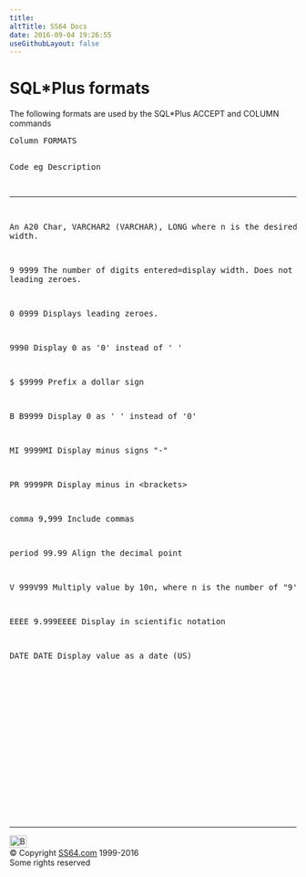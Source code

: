 ```yaml
---
title:
altTitle: SS64 Docs
date: 2016-09-04 19:26:55
useGithubLayout: false
---
```

<!-- #BeginLibraryItem "/Library/head_orasyntax.lbi" --><!-- #EndLibraryItem --><h1>SQL*Plus formats</h1> 
<p> The following formats are used by the SQL*Plus ACCEPT and COLUMN commands</p>
<pre>Column FORMATS

Code eg  Description
-- ----  ------------------------------

An A20   Char, VARCHAR2 (VARCHAR), LONG
         where n is the desired display width.

9  9999  The number of digits entered=display width. 
         Does not display leading zeroes.

0  0999  Displays leading zeroes.

   9990  Display 0 as '0' instead of ' ' 

$ $9999  Prefix a dollar sign

B B9999  Display 0 as ' ' instead of '0' 

MI 9999MI    Display minus signs "-"

PR 9999PR    Display minus in <brackets>&lt;brackets&gt;

comma 9,999  Include commas

period 99.99 Align the decimal point 

V 999V99     Multiply value by 10n, where n is the number of "9's"

EEEE 9.999EEEE Display in scientific notation

DATE DATE    Display value as a date (US)
</brackets></pre><!-- #BeginLibraryItem "/Library/foot_ora.lbi" --><p>
<!-- oracle-footer -->
<ins class="adsbygoogle" style="display:inline-block;width:300px;height:250px" data-ad-client="ca-pub-6140977852749469" data-ad-slot="4275490898"></ins>
<script>
(adsbygoogle = window.adsbygoogle || []).push({});
</script></p>
<hr>
<div id="bl" class="footer"><a href="syntax-sqlplus-fmt.html#"><img src="../images/top.png" width="30" height="22" alt="Back to the Top"></a></div>
<div id="br" class="footer, tagline">© Copyright <a href="../index.html">SS64.com</a> 1999-2016<br>
Some rights reserved</div><!-- #EndLibraryItem -->

